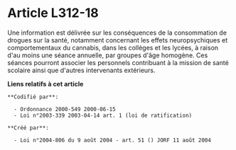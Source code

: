 # Article L312-18

Une information est délivrée sur les conséquences de la consommation de drogues sur la santé, notamment concernant les effets
neuropsychiques et comportementaux du cannabis, dans les collèges et les lycées, à raison d'au moins une séance annuelle, par
groupes d'âge homogène. Ces séances pourront associer les personnels contribuant à la mission de santé scolaire ainsi que
d'autres intervenants extérieurs.

**Liens relatifs à cet article**

	**Codifié par**:

	  - Ordonnance 2000-549 2000-06-15
	  - Loi n°2003-339 2003-04-14 art. 1 (loi de ratification)

	**Créé par**:

	  - Loi n°2004-806 du 9 août 2004 - art. 51 () JORF 11 août 2004
